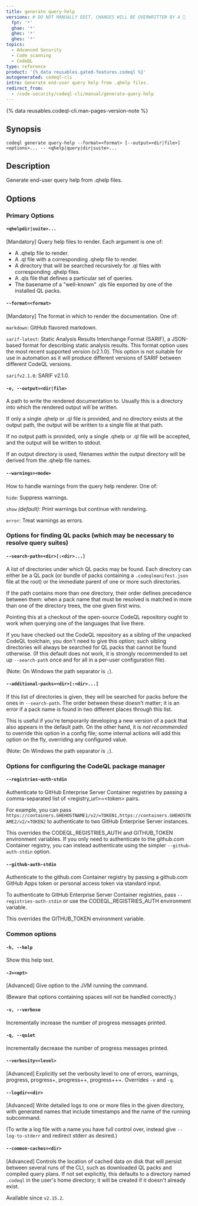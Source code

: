 ```yaml
---
title: generate query-help
versions: # DO NOT MANUALLY EDIT. CHANGES WILL BE OVERWRITTEN BY A 🤖
  fpt: '*'
  ghae: '*'
  ghec: '*'
  ghes: '*'
topics:
  - Advanced Security
  - Code scanning
  - CodeQL
type: reference
product: '{% data reusables.gated-features.codeql %}'
autogenerated: codeql-cli
intro: Generate end-user query help from .qhelp files.
redirect_from:
  - /code-security/codeql-cli/manual/generate-query-help
---
```



<!-- Content after this section is automatically generated -->

{% data reusables.codeql-cli.man-pages-version-note %}

## Synopsis

```shell copy
codeql generate query-help --format=<format> [--output=<dir|file>] <options>... -- <qhelp|query|dir|suite>...
```

## Description

Generate end-user query help from .qhelp files.

## Options

### Primary Options

#### `<qhelpdir|suite>...`

\[Mandatory] Query help files to render. Each argument is one of:

- A .qhelp file to render.
- A .ql file with a corresponding .qhelp file to render.
- A directory that will be searched recursively for .ql files with
  corresponding .qhelp files.
- A .qls file that defines a particular set of queries.
- The basename of a "well-known" .qls file exported by one of the
  installed QL packs.

#### `--format=<format>`

\[Mandatory] The format in which to render the documentation. One of:

`markdown`: GitHub flavored markdown.

`sarif-latest`: Static Analysis Results Interchange Format (SARIF), a
JSON-based format for describing static analysis results. This format
option uses the most recent supported version (v2.1.0). This option is
not suitable for use in automation as it will produce different versions
of SARIF between different CodeQL versions.

`sarifv2.1.0`: SARIF v2.1.0.

#### `-o, --output=<dir|file>`

A path to write the rendered documentation to. Usually this is a
directory into which the rendered output will be written.

If only a single .qhelp or .ql file is provided, and no directory exists
at the output path, the output will be written to a single file at that
path.

If no output path is provided, only a single .qhelp or .ql file will be
accepted, and the output will be written to stdout.

If an output directory is used, filenames _within_ the output directory
will be derived from the .qhelp file names.

#### `--warnings=<mode>`

How to handle warnings from the query help renderer. One of:

`hide`: Suppress warnings.

`show` _(default)_: Print warnings but continue with rendering.

`error`: Treat warnings as errors.

### Options for finding QL packs (which may be necessary to resolve query suites)

#### `--search-path=<dir>[:<dir>...]`

A list of directories under which QL packs may be found. Each directory
can either be a QL pack (or bundle of packs containing a
`.codeqlmanifest.json` file at the root) or the immediate parent of one
or more such directories.

If the path contains more than one directory, their order defines
precedence between them: when a pack name that must be resolved is
matched in more than one of the directory trees, the one given first
wins.

Pointing this at a checkout of the open-source CodeQL repository ought
to work when querying one of the languages that live there.

If you have checked out the CodeQL repository as a sibling of the
unpacked CodeQL toolchain, you don't need to give this option; such
sibling directories will always be searched for QL packs that cannot be
found otherwise. (If this default does not work, it is strongly
recommended to set up `--search-path` once and for all in a per-user
configuration file).

(Note: On Windows the path separator is `;`).

#### `--additional-packs=<dir>[:<dir>...]`

If this list of directories is given, they will be searched for packs
before the ones in `--search-path`. The order between these doesn't
matter; it is an error if a pack name is found in two different places
through this list.

This is useful if you're temporarily developing a new version of a pack
that also appears in the default path. On the other hand, it is _not
recommended_ to override this option in a config file; some internal
actions will add this option on the fly, overriding any configured
value.

(Note: On Windows the path separator is `;`).

### Options for configuring the CodeQL package manager

#### `--registries-auth-stdin`

Authenticate to GitHub Enterprise Server Container registries by passing
a comma-separated list of \<registry\_url>=\<token> pairs.

For example, you can pass
`https://containers.GHEHOSTNAME1/v2/=TOKEN1,https://containers.GHEHOSTNAME2/v2/=TOKEN2`
to authenticate to two GitHub Enterprise Server instances.

This overrides the CODEQL\_REGISTRIES\_AUTH and GITHUB\_TOKEN environment
variables. If you only need to authenticate to the github.com Container
registry, you can instead authenticate using the simpler
`--github-auth-stdin` option.

#### `--github-auth-stdin`

Authenticate to the github.com Container registry by passing a
github.com GitHub Apps token or personal access token via standard
input.

To authenticate to GitHub Enterprise Server Container registries, pass
`--registries-auth-stdin` or use the CODEQL\_REGISTRIES\_AUTH environment
variable.

This overrides the GITHUB\_TOKEN environment variable.

### Common options

#### `-h, --help`

Show this help text.

#### `-J=<opt>`

\[Advanced] Give option to the JVM running the command.

(Beware that options containing spaces will not be handled correctly.)

#### `-v, --verbose`

Incrementally increase the number of progress messages printed.

#### `-q, --quiet`

Incrementally decrease the number of progress messages printed.

#### `--verbosity=<level>`

\[Advanced] Explicitly set the verbosity level to one of errors,
warnings, progress, progress+, progress++, progress+++. Overrides `-v`
and `-q`.

#### `--logdir=<dir>`

\[Advanced] Write detailed logs to one or more files in the given
directory, with generated names that include timestamps and the name of
the running subcommand.

(To write a log file with a name you have full control over, instead
give `--log-to-stderr` and redirect stderr as desired.)

#### `--common-caches=<dir>`

\[Advanced] Controls the location of cached data on disk that will
persist between several runs of the CLI, such as downloaded QL packs and
compiled query plans. If not set explicitly, this defaults to a
directory named `.codeql` in the user's home directory; it will be
created if it doesn't already exist.

Available since `v2.15.2`.
